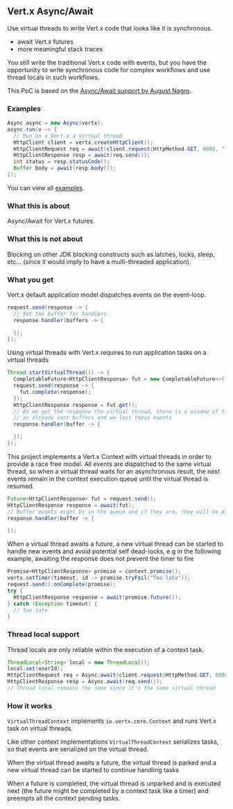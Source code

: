 ## Vert.x Async/Await

Use virtual threads to write Vert.x code that looks like it is synchronous.

- await Vert.x futures
- more meaningful stack traces

You still write the traditional Vert.x code with events, but you have the opportunity to write synchronous code for complex
workflows and use thread locals in such workflows.

This PoC is based on the [Async/Await support by August Nagro](https://github.com/AugustNagro/vertx-async-await).

### Examples

```java
Async async = new Async(vertx);
async.run(v -> {
  // Run on a Vert.x a virtual thread
  HttpClient client = vertx.createHttpClient();
  HttpClientRequest req = await(client.request(HttpMethod.GET, 8080, "localhost", "/"));
  HttpClientResponse resp = await(req.send());
  int status = resp.statusCode();
  Buffer body = await(resp.body());
});
```

You can view all [examples](vertx-async-await-incubator/src/main/java/examples/AsyncExamples.java).

### What this is about

Async/Await for Vert.x futures.

### What this is not about

Blocking on other JDK blocking constructs such as latches, locks, sleep, etc... (since it would imply to have a multi-threaded application).

### What you get

Vert.x default application model dispatches events on the event-loop.

```java
request.send(response -> {
  // Set the buffer for handlers
  response.handler(buffers -> {

  });
});
```

Using virtual threads with Vert.x requires to run application tasks on a virtual threads

```java
Thread.startVirtualThread(() -> {
  CompletableFuture<HttpClientResponse> fut = new CompletableFuture<>();
  request.send(response -> {
    fut.complete(response);
  });
  HttpClientResponse response = fut.get();
  // As we get the response the virtual thread, there is a window of time where the event-loop thread
  // as already sent buffers and we lost these events
  response.handler(buffer -> {

  });
});
```

This project implements a Vert.x Context with virtual threads in order to provide a race free model. All events are
dispatched to the same virtual thread, so when a virtual thread waits for an asynchronous result, the next events
remain in the context execution queue until the virtual thread is resumed.

```java
Future<HttpClientResponse> fut = request.send();
HttpClientResponse response = await(fut);
// Buffer events might be in the queue and if they are, they will be dispatched next
response.handler(buffer -> {

});
```

When a virtual thread awaits a future, a new virtual thread can be started to handle new events and avoid potential
self dead-locks, e.g in the following example, awaiting the response does not prevent the timer to fire

```java
Promise<HttpClientResponse> promise = context.promise();
vertx.setTimer(timeout, id -> promise.tryFail("Too late"));
request.send().onComplete(promise);
try {
  HttpClientResponse response = await(promise.future());
} catch (Exception timeout) {
  // Too late
}
```

### Thread local support

Thread locals are only reliable within the execution of a context task.

```java
ThreadLocal<String> local = new ThreadLocal();
local.set(userId);
HttpClientRequest req = Async.await(client.request(HttpMethod.GET, 8080, "localhost", "/"));
HttpClientResponse resp = Async.await(req.send());
// Thread local remains the same since it's the same virtual thread
```

### How it works

`VirtualThreadContext` implements `io.vertx.core.Context` and runs Vert.x task on virtual threads.

Like other context implementations `VirtualThreadContext` serializes tasks, so that events are serialized on the virtual thread.

When the virtual thread awaits a future, the virtual thread is parked and a new virtual thread can be started to continue handling tasks

When a future is completed, the virtual thread is unparked and is executed next (the future might be completed by a context task like a timer)
and preempts all the context pending tasks.
